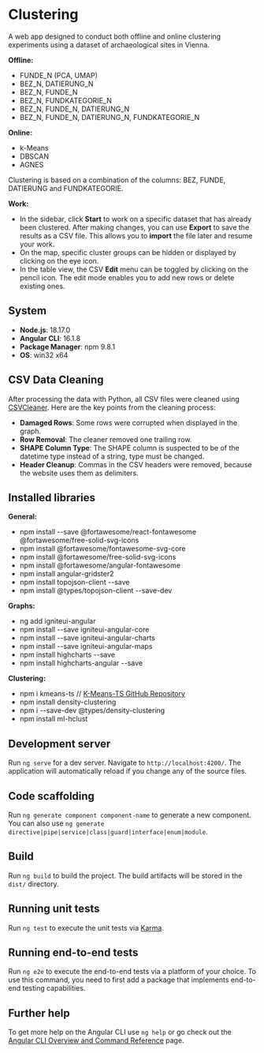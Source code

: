 # Clustering
A web app designed to conduct both offline and online clustering experiments using a dataset of archaeological sites in Vienna.

**Offline:**
- FUNDE_N (PCA, UMAP)
- BEZ_N, DATIERUNG_N
- BEZ_N, FUNDE_N
- BEZ_N, FUNDKATEGORIE_N
- BEZ_N, FUNDE_N, DATIERUNG_N
- BEZ_N, FUNDE_N, DATIERUNG_N, FUNDKATEGORIE_N

**Online:**
- k-Means 
- DBSCAN
- AGNES

Clustering is based on a combination of the columns: BEZ, FUNDE, DATIERUNG and FUNDKATEGORIE.

**Work:**
- In the sidebar, click **Start** to work on a specific dataset that has already been clustered. After making changes, you can use **Export** to save the results as a CSV file. This allows you to **import** the file later and resume your work.
- On the map, specific cluster groups can be hidden or displayed by clicking on the eye icon.
- In the table view, the CSV **Edit** menu can be toggled by clicking on the pencil icon. The edit mode enables you to add new rows or delete existing ones.

## System

- **Node.js**: 18.17.0
- **Angular CLI**: 16.1.8
- **Package Manager**: npm 9.8.1
- **OS**: win32 x64

## CSV Data Cleaning

After processing the data with Python, all CSV files were cleaned using [CSVCleaner](https://open-innovations.github.io/CSVCleaner/). Here are the key points from the cleaning process:

- **Damaged Rows**: Some rows were corrupted when displayed in the graph.
- **Row Removal**: The cleaner removed one trailing row.
- **SHAPE Column Type**: The SHAPE column is suspected to be of the datetime type instead of a string, type must be changed.
- **Header Cleanup**: Commas in the CSV headers were removed, because the website uses them as delimiters.

## Installed libraries

**General:**
- npm install --save @fortawesome/react-fontawesome @fortawesome/free-solid-svg-icons
- npm install @fortawesome/fontawesome-svg-core
- npm install @fortawesome/free-solid-svg-icons
- npm install @fortawesome/angular-fontawesome
- npm install angular-gridster2
- npm install topojson-client --save
- npm install @types/topojson-client --save-dev

**Graphs:**
- ng add igniteui-angular
- npm install --save igniteui-angular-core
- npm install --save igniteui-angular-charts
- npm install --save igniteui-angular-maps
- npm install highcharts --save
- npm install highcharts-angular --save

**Clustering:**
- npm i kmeans-ts // [K-Means-TS GitHub Repository](https://github.com/GoldinGuy/K-Means-TS)
- npm install density-clustering
- npm i --save-dev @types/density-clustering
- npm install ml-hclust

## Development server

Run `ng serve` for a dev server. Navigate to `http://localhost:4200/`. The application will automatically reload if you change any of the source files.

## Code scaffolding

Run `ng generate component component-name` to generate a new component. You can also use `ng generate directive|pipe|service|class|guard|interface|enum|module`.

## Build

Run `ng build` to build the project. The build artifacts will be stored in the `dist/` directory.

## Running unit tests

Run `ng test` to execute the unit tests via [Karma](https://karma-runner.github.io).

## Running end-to-end tests

Run `ng e2e` to execute the end-to-end tests via a platform of your choice. To use this command, you need to first add a package that implements end-to-end testing capabilities.

## Further help

To get more help on the Angular CLI use `ng help` or go check out the [Angular CLI Overview and Command Reference](https://angular.io/cli) page.
